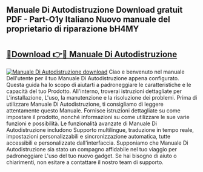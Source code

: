 ## Manuale Di Autodistruzione Download gratuit PDF - Part-O1y Italiano Nuovo manuale del proprietario di riparazione bH4MY

# <h2><a href="http://dfglf7n.blite.top/?on=Manuale+Di+Autodistruzione">🔗Download 👉🔴 Manuale Di Autodistruzione</a></h2>

[![Manuale Di Autodistruzione download](https://i.imgur.com/lujVjoI.png)](http://dfglf7n.blite.top/?on=Manuale+Di+Autodistruzione)
Ciao e benvenuto nel manuale Dell'utente per il tuo Manuale Di Autodistruzione appena configurato. Questa guida ha lo scopo di aiutarti a padroneggiare le caratteristiche e le capacità del tuo Prodotto. All'interno, troverai istruzioni dettagliate per L'installazione, L'uso, la manutenzione e la risoluzione dei problemi. Prima di utilizzare Manuale Di Autodistruzione, ti consigliamo di leggere attentamente questo Manuale. Fornisce istruzioni dettagliate su come impostare il prodotto, nonché informazioni su come utilizzare le sue varie funzioni e possibilità. Le funzionalità avanzate di Manuale Di Autodistruzione includono Supporto multilingue, traduzione in tempo reale, impostazioni personalizzabili e sincronizzazione automatica, tutte accessibili e personalizzate dall'interfaccia. Supponiamo che Manuale Di Autodistruzione sia stato un compagno affidabile nel tuo viaggio per padroneggiare L'uso del tuo nuovo gadget. Se hai bisogno di aiuto o chiarimenti, non esitare a contattare il nostro team di supporto.
